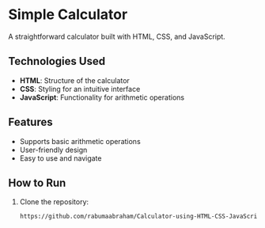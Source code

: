 # Simple Calculator

A straightforward calculator built with HTML, CSS, and JavaScript.

## Technologies Used

- **HTML**: Structure of the calculator
- **CSS**: Styling for an intuitive interface
- **JavaScript**: Functionality for arithmetic operations

## Features

- Supports basic arithmetic operations
- User-friendly design
- Easy to use and navigate

## How to Run

1. Clone the repository:
   ```bash
   https://github.com/rabumaabraham/Calculator-using-HTML-CSS-JavaScript/tree/main
   
